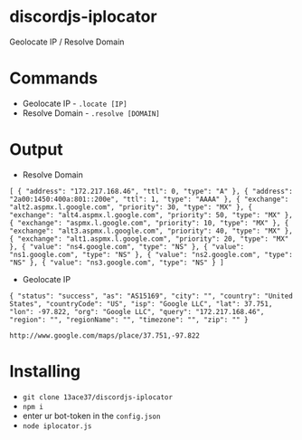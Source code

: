 # discordjs-iplocator
Geolocate IP / Resolve Domain

# Commands
- Geolocate IP - `.locate [IP]`
- Resolve Domain - `.resolve [DOMAIN]`

# Output

- Resolve Domain

`[
    {
        "address": "172.217.168.46",
        "ttl": 0,
        "type": "A"
    },
    {
        "address": "2a00:1450:400a:801::200e",
        "ttl": 1,
        "type": "AAAA"
    },
    {
        "exchange": "alt2.aspmx.l.google.com",
        "priority": 30,
        "type": "MX"
    },
    {
        "exchange": "alt4.aspmx.l.google.com",
        "priority": 50,
        "type": "MX"
    },
    {
        "exchange": "aspmx.l.google.com",
        "priority": 10,
        "type": "MX"
    },
    {
        "exchange": "alt3.aspmx.l.google.com",
        "priority": 40,
        "type": "MX"
    },
    {
        "exchange": "alt1.aspmx.l.google.com",
        "priority": 20,
        "type": "MX"
    },
    {
        "value": "ns4.google.com",
        "type": "NS"
    },
    {
        "value": "ns1.google.com",
        "type": "NS"
    },
    {
        "value": "ns2.google.com",
        "type": "NS"
    },
    {
        "value": "ns3.google.com",
        "type": "NS"
    }
]`
- Geolocate IP

`{
    "status": "success",
    "as": "AS15169",
    "city": "",
    "country": "United States",
    "countryCode": "US",
    "isp": "Google LLC",
    "lat": 37.751,
    "lon": -97.822,
    "org": "Google LLC",
    "query": "172.217.168.46",
    "region": "",
    "regionName": "",
    "timezone": "",
    "zip": ""
}`

`http://www.google.com/maps/place/37.751,-97.822`

# Installing
- `git clone 13ace37/discordjs-iplocator`
- `npm i`
- enter ur bot-token in the `config.json`
- `node iplocator.js`
